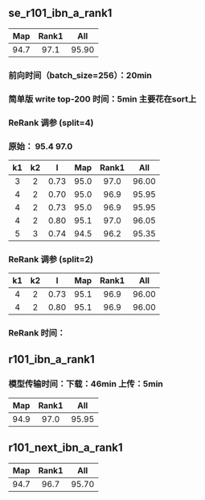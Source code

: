 ## se_r101_ibn_a_rank1
|Map|Rank1|All|
|:------:|:------:|:------:|
|94.7|97.1|95.90|

### 前向时间（batch_size=256）：20min
### 简单版 write top-200 时间：5min 主要花在sort上
### ReRank 调参 (split=4)
### 原始： 95.4 97.0
|k1|k2|l|Map|Rank1|All|
|:------:|:------:|:------:|:------:|:------:|:------:|
|3|2|0.73|95.0|97.0|96.00|
|4|2|0.70|95.0|96.9|95.95|
|4|2|0.73|95.0|96.9|95.95|
|4|2|0.80|95.1|97.0|96.05|
|5|3|0.74|94.5|96.2|95.35|

### ReRank 调参 (split=2)
|k1|k2|l|Map|Rank1|All|
|:------:|:------:|:------:|:------:|:------:|:------:|
|4|2|0.73|95.1|96.9|96.00|
|4|2|0.80|95.1|96.9|96.00|


### ReRank 时间：

## r101_ibn_a_rank1
### 模型传输时间：下载：46min 上传：5min
|Map|Rank1|All|
|:------:|:------:|:------:|
|94.9|97.0|95.95|
 
## r101_next_ibn_a_rank1

|Map|Rank1|All
|:------:|:------:|:------:|
|94.7|96.7|95.70|
